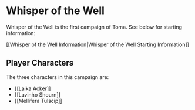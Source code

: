 # Whisper of the Well 

Whisper of the Well is the first campaign of Toma. See below for starting information:

[[Whisper of the Well Information|Whisper of the Well Starting Information]]

## Player Characters

The three characters in this campaign are:

- [[Laika Acker]]
- [[Lavinho Shourn]]
- [[Mellifera Tulscip]]